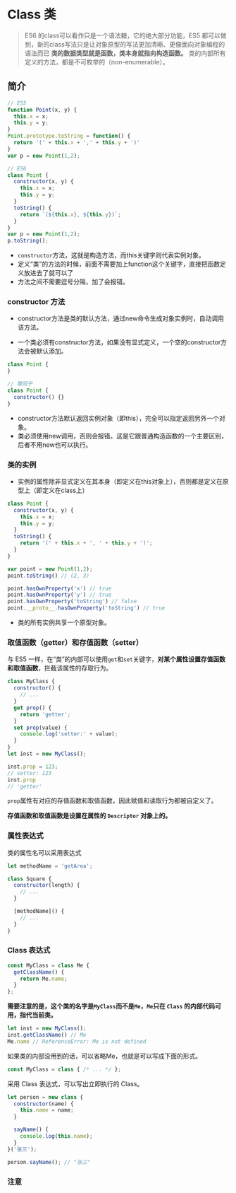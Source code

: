 # Class 类

> ES6 的class可以看作只是一个语法糖，它的绝大部分功能，ES5 都可以做到，新的class写法只是让对象原型的写法更加清晰、更像面向对象编程的语法而已
> **类的数据类型就是函数，类本身就指向构造函数。**
> 类的内部所有定义的方法，都是不可枚举的（non-enumerable）。

## 简介

```js
// ES5
function Point(x, y) {
  this.x = x;
  this.y = y;
}
Point.prototype.toString = function() {
  return '(' + this.x + ',' + this.y + ')'
}
var p = new Point(1,2);

// ES6
class Point {
  constructor(x, y) {
    this.x = x;
    this.y = y;
  }
  toString() {
    return `(${this.x}, ${this.y})`;
  }
}
var p = new Point(1,2);
p.toString();
```

- `constructor`方法，这就是构造方法，而this关键字则代表实例对象。
- 定义“类”的方法的时候，前面不需要加上function这个关键字，直接把函数定义放进去了就可以了
- 方法之间不需要逗号分隔，加了会报错。

### constructor 方法

- constructor方法是类的默认方法，通过new命令生成对象实例时，自动调用该方法。

- 一个类必须有constructor方法，如果没有显式定义，一个空的constructor方法会被默认添加。

```js
class Point {
}

// 等同于
class Point {
  constructor() {}
}
```

- constructor方法默认返回实例对象（即this），完全可以指定返回另外一个对象。
- 类必须使用new调用，否则会报错。这是它跟普通构造函数的一个主要区别，后者不用new也可以执行。

### 类的实例

- 实例的属性除非显式定义在其本身（即定义在this对象上），否则都是定义在原型上（即定义在class上）

```js
class Point {
  constructor(x, y) {
    this.x = x;
    this.y = y;
  }
  toString() {
    return '(' + this.x + ', ' + this.y + ')';
  }
}

var point = new Point(1,2);
point.toString() // (2, 3)

point.hasOwnProperty('x') // true
point.hasOwnProperty('y') // true
point.hasOwnProperty('toString') // false
point.__proto__.hasOwnProperty('toString') // true
```

- 类的所有实例共享一个原型对象。

### 取值函数（getter）和存值函数（setter）

与 ES5 一样，在“类”的内部可以使用`get`和`set`关键字，**对某个属性设置存值函数和取值函数**，拦截该属性的存取行为。

```js
class MyClass {
  constructor() {
    // ...
  }
  get prop() {
    return 'getter';
  }
  set prop(value) {
    console.log('setter:' + value);
  }
}
let inst = new MyClass();

inst.prop = 123;
// setter: 123
inst.prop
// 'getter'
```

`prop`属性有对应的存值函数和取值函数，因此赋值和读取行为都被自定义了。

**存值函数和取值函数是设置在属性的 `Descriptor` 对象上的。**

### 属性表达式

类的属性名可以采用表达式

```js
let methodName = 'getArea';

class Square {
  constructor(length) {
    // ...
  }

  [methodName]() {
    // ...
  }
}
```

### Class 表达式

```js
const MyClass = class Me {
  getClassName() {
    return Me.name;
  }
};
```

**需要注意的是，这个类的名字是`MyClass`而不是`Me`，`Me`只在 `Class` 的内部代码可用，指代当前类。**

```js
let inst = new MyClass();
inst.getClassName() // Me
Me.name // ReferenceError: Me is not defined
```

如果类的内部没用到的话，可以省略Me，也就是可以写成下面的形式。

```js
const MyClass = class { /* ... */ };
```

采用 Class 表达式，可以写出立即执行的 Class。

```js
let person = new class {
  constructor(name) {
    this.name = name;
  }

  sayName() {
    console.log(this.name);
  }
}('张三');

person.sayName(); // "张三"
```

### 注意